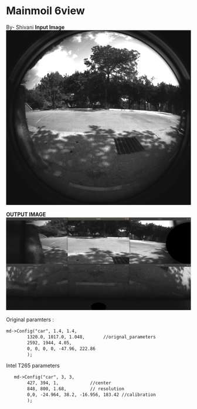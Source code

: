# Mainmoil 6view
By- Shivani
**Input Image**
![screenshot](https://github.com/Shivani1796/mainmoil_6view/blob/shivani/images/1.png)


**OUTPUT IMAGE**
![screenshot](https://github.com/Shivani1796/mainmoil_6view/blob/shivani/images/img-1.png)

Original paramters :
```
md->Config("car", 1.4, 1.4,
        1320.0, 1017.0, 1.048,       //orignal_parameters
        2592, 1944, 4.05,
        0, 0, 0, 0, -47.96, 222.86
        );
```

Intel T265 parameters
```
   md->Config("car", 3, 3,
        427, 394, 1,			//center 
        848, 800, 1.68,			// resolution	
        0,0, -24.964, 38.2, -16.956, 183.42 //calibration
        );
```
